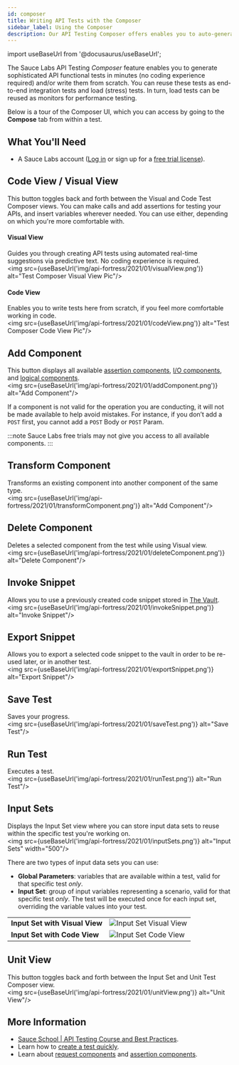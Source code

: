 ```yaml
---
id: composer
title: Writing API Tests with the Composer
sidebar_label: Using the Composer
description: Our API Testing Composer offers enables you to auto-generate and build functional API tests in minutes.
---
```


import useBaseUrl from '@docusaurus/useBaseUrl';

The Sauce Labs API Testing _Composer_ feature enables you to generate sophisticated API functional tests in minutes (no coding experience required) and/or write them from scratch. You can reuse these tests as end-to-end integration tests and load (stress) tests. In turn, load tests can be reused as monitors for performance testing.

Below is a tour of the Composer UI, which you can access by going to the **Compose** tab from within a test.

## What You'll Need
* A Sauce Labs account ([Log in](https://accounts.saucelabs.com/am/XUI/#login/) or sign up for a [free trial license](https://saucelabs.com/sign-up)).

## Code View / Visual View
This button toggles back and forth between the Visual and Code Test Composer views. You can make calls and add assertions for testing your APIs, and insert variables wherever needed. You can use either, depending on which you're more comfortable with.

#### Visual View
Guides you through creating API tests using automated real-time suggestions via predictive text. No coding experience is required.<br/>
<img src={useBaseUrl('img/api-fortress/2021/01/visualView.png')} alt="Test Composer Visual View Pic"/>

#### Code View
Enables you to write tests here from scratch, if you feel more comfortable working in code.<br/>
<img src={useBaseUrl('img/api-fortress/2021/01/codeView.png')} alt="Test Composer Code View Pic"/>

## Add Component
This button displays all available [assertion components](/api-testing/composer/assertion-components/), [I/O components](/api-testing/composer/io-components/), and [logical components](/api-testing/composer/logical-components/).<br/>
<img src={useBaseUrl('img/api-fortress/2021/01/addComponent.png')} alt="Add Component"/>

If a component is not valid for the operation you are conducting, it will not be made available to help avoid mistakes. For instance, if you don’t add a `POST` first, you cannot add a `POST` Body or `POST` Param.

:::note
Sauce Labs free trials may not give you access to all available components.
:::

## Transform Component

Transforms an existing component into another component of the same type.<br/>
<img src={useBaseUrl('img/api-fortress/2021/01/transformComponent.png')} alt="Add Component"/>

## Delete Component
Deletes a selected component from the test while using Visual view.<br/>
<img src={useBaseUrl('img/api-fortress/2021/01/deleteComponent.png')} alt="Delete Component"/>

## Invoke Snippet
Allows you to use a previously created code snippet stored in [The Vault](/api-testing/vault).<br/>
<img src={useBaseUrl('img/api-fortress/2021/01/invokeSnippet.png')} alt="Invoke Snippet"/>

## Export Snippet
Allows you to export a selected code snippet to the vault in order to be re-used later, or in another test.<br/>
<img src={useBaseUrl('img/api-fortress/2021/01/exportSnippet.png')} alt="Export Snippet"/>

## Save Test
Saves your progress.<br/>
<img src={useBaseUrl('img/api-fortress/2021/01/saveTest.png')} alt="Save Test"/>

## Run Test
Executes a test.<br/>
<img src={useBaseUrl('img/api-fortress/2021/01/runTest.png')} alt="Run Test"/>

## Input Sets
Displays the Input Set view where you can store input data sets to reuse within the specific test you're working on.<br/><img src={useBaseUrl('img/api-fortress/2021/01/inputSets.png')} alt="Input Sets" width="500"/>

There are two types of input data sets you can use:
* __Global Parameters__: variables that are available within a test, valid for that specific test _only_.
* __Input Set__: group of input variables representing a scenario, valid for that specific test _only_. The test will be executed once for each input set, overriding the variable values into your test.

<table>
<tr>
<td><strong>Input Set with Visual View</strong></td>
<td> <img src={useBaseUrl('img/api-fortress/2021/01/inputVisual.png')} alt="Input Set Visual View"/> </td>
</tr>
<tr>
<td><strong>Input Set with Code View</strong></td>
<td><img src={useBaseUrl('img/api-fortress/2021/01/inputCode.png')} alt="Input Set Code View"/> </td>
</tr>
</table>

## Unit View
This button toggles back and forth between the Input Set and Unit Test Composer view.<br/>
<img src={useBaseUrl('img/api-fortress/2021/01/unitView.png')} alt="Unit View"/>


## More Information
* [Sauce School | API Testing Course and Best Practices](https://training.saucelabs.com/apiTesting/index.html).
* Learn how to [create a test quickly](/api-testing/quickstart).
* Learn about [request components](/api-testing/composer/io-components) and [assertion components](/api-testing/composer/assertion-components).
